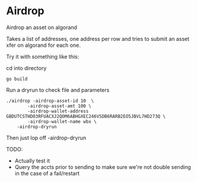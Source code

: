 # Airdrop
Airdrop an asset on algorand

Takes a list of addresses, one address per row and tries to submit an asset xfer on algorand for each one.

Try it with something like this: 

cd into directory
```
go build 
```

Run a dryrun to check file and parameters
```
./airdrop -airdrop-asset-id 10  \
        -airdrop-asset-amt 100 \
        -airdrop-wallet-address GBDUTCSTHDO3RFUACXJ2QOM6ABHGXEC246VSDB6RARB2EO5JBVL7HD273Q \
        -airdrop-wallet-name wbx \ 
	-airdrop-dryrun 
```

Then just lop off -airdrop-dryrun 

TODO:
 
 - Actually test it
 - Query the accts prior to sending to make sure we're not double sending in the case of a fail/restart

